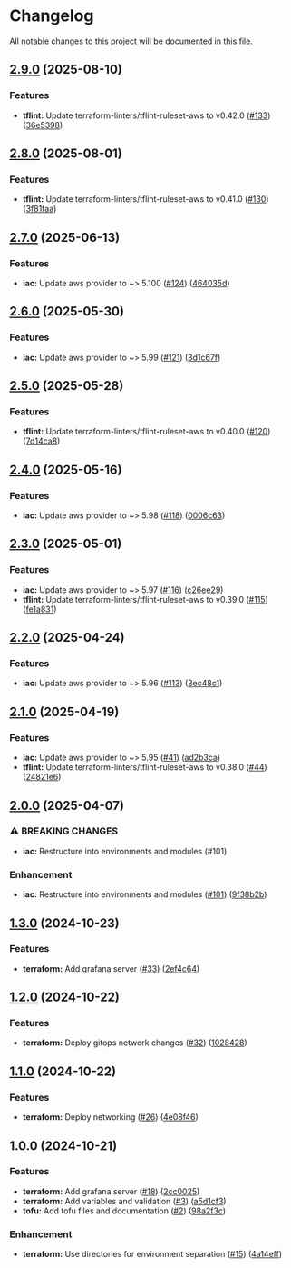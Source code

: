 # Changelog

All notable changes to this project will be documented in this file.

## [2.9.0](https://github.com/3ware/gitops-2024/compare/v2.8.0...v2.9.0) (2025-08-10)


### Features

* **tflint:** Update terraform-linters/tflint-ruleset-aws to v0.42.0 ([#133](https://github.com/3ware/gitops-2024/issues/133)) ([36e5398](https://github.com/3ware/gitops-2024/commit/36e539885d4c052d4102805a783c628042f745f0))

## [2.8.0](https://github.com/3ware/gitops-2024/compare/v2.7.0...v2.8.0) (2025-08-01)


### Features

* **tflint:** Update terraform-linters/tflint-ruleset-aws to v0.41.0 ([#130](https://github.com/3ware/gitops-2024/issues/130)) ([3f81faa](https://github.com/3ware/gitops-2024/commit/3f81faafe164158de6e8249c94725e022cfe1183))

## [2.7.0](https://github.com/3ware/gitops-2024/compare/v2.6.0...v2.7.0) (2025-06-13)


### Features

* **iac:** Update aws provider to ~> 5.100 ([#124](https://github.com/3ware/gitops-2024/issues/124)) ([464035d](https://github.com/3ware/gitops-2024/commit/464035d5575f6617d854d1973966718fe4f933bb))

## [2.6.0](https://github.com/3ware/gitops-2024/compare/v2.5.0...v2.6.0) (2025-05-30)


### Features

* **iac:** Update aws provider to ~> 5.99 ([#121](https://github.com/3ware/gitops-2024/issues/121)) ([3d1c67f](https://github.com/3ware/gitops-2024/commit/3d1c67f4aa3d1886c1c493e7b969a3de3797ceed))

## [2.5.0](https://github.com/3ware/gitops-2024/compare/v2.4.0...v2.5.0) (2025-05-28)


### Features

* **tflint:** Update terraform-linters/tflint-ruleset-aws to v0.40.0 ([#120](https://github.com/3ware/gitops-2024/issues/120)) ([7d14ca8](https://github.com/3ware/gitops-2024/commit/7d14ca89e176393f6c266d01901344cc936093d9))

## [2.4.0](https://github.com/3ware/gitops-2024/compare/v2.3.0...v2.4.0) (2025-05-16)


### Features

* **iac:** Update aws provider to ~> 5.98 ([#118](https://github.com/3ware/gitops-2024/issues/118)) ([0006c63](https://github.com/3ware/gitops-2024/commit/0006c638a37adc2240181145dcba3d11b49fd893))

## [2.3.0](https://github.com/3ware/gitops-2024/compare/v2.2.0...v2.3.0) (2025-05-01)


### Features

* **iac:** Update aws provider to ~> 5.97 ([#116](https://github.com/3ware/gitops-2024/issues/116)) ([c26ee29](https://github.com/3ware/gitops-2024/commit/c26ee2925f05ed97c9084eab2e1291871e978f46))
* **tflint:** Update terraform-linters/tflint-ruleset-aws to v0.39.0 ([#115](https://github.com/3ware/gitops-2024/issues/115)) ([fe1a831](https://github.com/3ware/gitops-2024/commit/fe1a8315604086988c7f47b39c925041e63f983f))

## [2.2.0](https://github.com/3ware/gitops-2024/compare/v2.1.0...v2.2.0) (2025-04-24)


### Features

* **iac:** Update aws provider to ~> 5.96 ([#113](https://github.com/3ware/gitops-2024/issues/113)) ([3ec48c1](https://github.com/3ware/gitops-2024/commit/3ec48c149a6759ea244a6b78e9e41574ce9f334c))

## [2.1.0](https://github.com/3ware/gitops-2024/compare/v2.0.0...v2.1.0) (2025-04-19)


### Features

* **iac:** Update aws provider to ~> 5.95 ([#41](https://github.com/3ware/gitops-2024/issues/41)) ([ad2b3ca](https://github.com/3ware/gitops-2024/commit/ad2b3ca0b9286a6f9952003d182064d4c0656134))
* **tflint:** Update terraform-linters/tflint-ruleset-aws to v0.38.0 ([#44](https://github.com/3ware/gitops-2024/issues/44)) ([24821e6](https://github.com/3ware/gitops-2024/commit/24821e616d409b6f36e73cb946c424187f7bec6b))

## [2.0.0](https://github.com/3ware/gitops-2024/compare/v1.3.0...v2.0.0) (2025-04-07)


### ⚠ BREAKING CHANGES

* **iac:** Restructure into environments and modules (#101)

### Enhancement

* **iac:** Restructure into environments and modules ([#101](https://github.com/3ware/gitops-2024/issues/101)) ([9f38b2b](https://github.com/3ware/gitops-2024/commit/9f38b2bcbd12702330fda8778485ccff5af695b3))

## [1.3.0](https://github.com/3ware/gitops-2024/compare/v1.2.0...v1.3.0) (2024-10-23)


### Features

* **terraform:** Add grafana server ([#33](https://github.com/3ware/gitops-2024/issues/33)) ([2ef4c64](https://github.com/3ware/gitops-2024/commit/2ef4c644d73882f3749f7bab4def59a92c55e249))

## [1.2.0](https://github.com/3ware/gitops-2024/compare/v1.1.0...v1.2.0) (2024-10-22)


### Features

* **terraform:** Deploy gitops network changes ([#32](https://github.com/3ware/gitops-2024/issues/32)) ([1028428](https://github.com/3ware/gitops-2024/commit/10284287eafc9b554101cf848227d409c92ad52c))

## [1.1.0](https://github.com/3ware/gitops-2024/compare/v1.0.0...v1.1.0) (2024-10-22)


### Features

* **terraform:** Deploy networking ([#26](https://github.com/3ware/gitops-2024/issues/26)) ([4e08f46](https://github.com/3ware/gitops-2024/commit/4e08f4656f0842652c1904202f7a932b0d6c226f))

## 1.0.0 (2024-10-21)


### Features

* **terraform:** Add grafana server ([#18](https://github.com/3ware/gitops-2024/issues/18)) ([2cc0025](https://github.com/3ware/gitops-2024/commit/2cc00256ed24ea1eb5e86d6b2a54b9dbbc6e5e30))
* **terraform:** Add variables and validation  ([#3](https://github.com/3ware/gitops-2024/issues/3)) ([a5d1cf3](https://github.com/3ware/gitops-2024/commit/a5d1cf376a8045eaa3a3b61be333ec2796b02e82))
* **tofu:** Add tofu files and documentation ([#2](https://github.com/3ware/gitops-2024/issues/2)) ([98a2f3c](https://github.com/3ware/gitops-2024/commit/98a2f3cd85aa4ea336fd8a314cbcab6d5b906612))


### Enhancement

* **terraform:** Use directories for environment separation ([#15](https://github.com/3ware/gitops-2024/issues/15)) ([4a14eff](https://github.com/3ware/gitops-2024/commit/4a14efff7760433c980ed8d9a155fba4d0c99583))
